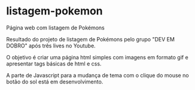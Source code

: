 # listagem-pokemon
Página web com listagem de Pokémons

Resultado do projeto de listagem de Pokémons pelo grupo "DEV EM DOBRO" após três lives no Youtube.

O objetivo é criar uma página html simples com imagens em formato gif e apresentar tags básicas de html e css.

A parte de Javascript para a mudança de tema com o clique do mouse no botão do sol está em desenvolvimento.
